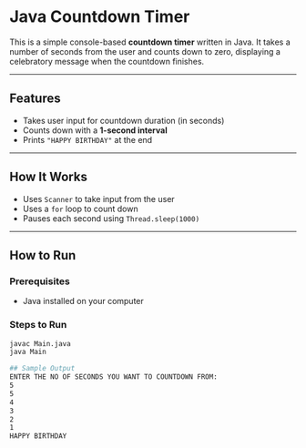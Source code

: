 #  Java Countdown Timer 

This is a simple console-based **countdown timer** written in Java. It takes a number of seconds from the user and counts down to zero, displaying a celebratory message when the countdown finishes.

---

##  Features

- Takes user input for countdown duration (in seconds)
- Counts down with a **1-second interval**
- Prints `"HAPPY BIRTHDAY"` at the end 

---

##  How It Works

- Uses `Scanner` to take input from the user
- Uses a `for` loop to count down
- Pauses each second using `Thread.sleep(1000)`

---

##  How to Run

###  Prerequisites
- Java installed on your computer

###  Steps to Run

```bash
javac Main.java
java Main

## Sample Output
ENTER THE NO OF SECONDS YOU WANT TO COUNTDOWN FROM:
5
5
4
3
2
1
HAPPY BIRTHDAY
